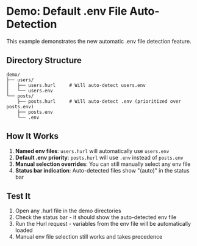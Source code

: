 # Demo: Default .env File Auto-Detection

This example demonstrates the new automatic .env file detection feature.

## Directory Structure

```
demo/
├── users/
│   ├── users.hurl     # Will auto-detect users.env
│   └── users.env
└── posts/
    ├── posts.hurl     # Will auto-detect .env (prioritized over posts.env)
    ├── posts.env
    └── .env
```

## How It Works

1. **Named env files**: `users.hurl` will automatically use `users.env`
2. **Default .env priority**: `posts.hurl` will use `.env` instead of `posts.env`
3. **Manual selection overrides**: You can still manually select any env file
4. **Status bar indication**: Auto-detected files show "(auto)" in the status bar

## Test It

1. Open any .hurl file in the demo directories
2. Check the status bar - it should show the auto-detected env file
3. Run the Hurl request - variables from the env file will be automatically loaded
4. Manual env file selection still works and takes precedence